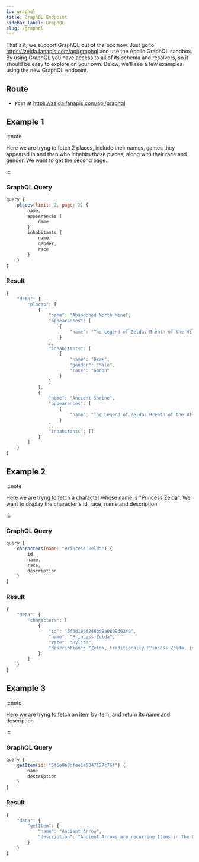 ```yaml
---
id: graphql
title: GraphQL Endpoint
sidebar_label: GraphQL
slug: /graphql
---
```


That's it, we support GraphQL out of the box now. Just go to https://zelda.fanapis.com/api/graphql and use the Apollo GraphQL sandbox. By using GraphQL you have access to all of its schema and resolvers, so it should be easy to explore on your own. Below, we'll see a few examples using the new GraphQL endpoint. 

## Route

- `POST` at https://zelda.fanapis.com/api/graphql

## Example 1

:::note

Here we are tryng to fetch 2 places, include their names, games they appeared in and then who inhabits those places, along with their race and gender. We want to get the second page.

:::

### GraphQL Query
```javascript
query {
	places(limit: 2, page: 2) {
		name,
		appearances {
			name
		}
		inhabitants {
			name,
			gender,
			race
		}
	}
}
```

### Result
```javascript
{
	"data": {
		"places": [
			{
				"name": "Abandoned North Mine",
				"appearances": [
					{
						"name": "The Legend of Zelda: Breath of the Wild"
					}
				],
				"inhabitants": [
					{
						"name": "Drak",
						"gender": "Male",
						"race": "Goron"
					}
				]
			},
			{
				"name": "Ancient Shrine",
				"appearances": [
					{
						"name": "The Legend of Zelda: Breath of the Wild"
					}
				],
				"inhabitants": []
			}
		]
	}
}
```

## Example 2

:::note

Here we are tryng to fetch a character whose name is "Princess Zelda". We want to display the character's id, race, name and description

:::

### GraphQL Query
```javascript
query {
	characters(name: "Princess Zelda") {
		id,
		name,
		race,
		description
	}
}
```

### Result
```javascript
{
	"data": {
		"characters": [
			{
				"id": "5f6d186f246bd9a0809d63f9",
				"name": "Princess Zelda",
				"race": "Hylian",
				"description": "Zelda, traditionally Princess Zelda, is the eponymous character of The Legend of Zelda series. With the exception of Link's Awakening, Majora's Mask, and Tri Force Heroes, an incarnation of Zelda or one of her alter egos has always been one of the central characters in the series. "
			}
		]
	}
}
```

## Example 3

:::note

Here we are tryng to fetch an item by item, and return its name and description

:::

### GraphQL Query
```javascript
query {
	getItem(id: "5f6e9a9dfee1a5347127c76f") {
		name
		description
	}
}

```

### Result
```javascript
{
	"data": {
		"getItem": {
			"name": "Ancient Arrow",
			"description": "Ancient Arrows are recurring Items in The Legend of Zelda series. "
		}
	}
}
```
